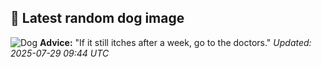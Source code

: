 ## 🐶 Latest random dog image
![Dog](https://images.dog.ceo/breeds/kelpie/n02105412_652.jpg)
**Advice:** "If it still itches after a week, go to the doctors."
*Updated: 2025-07-29 09:44 UTC*
